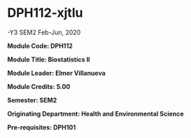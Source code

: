 # DPH112-xjtlu

-Y3 SEM2 Feb-Jun, 2020

**Module Code: DPH112**

**Module Title: Biostatistics II**

**Module Leader: Elmer Villanueva**

**Module Credits: 5.00**

**Semester: SEM2**

**Originating Department: Health and Environmental Science**

**Pre-requisites: DPH101**





